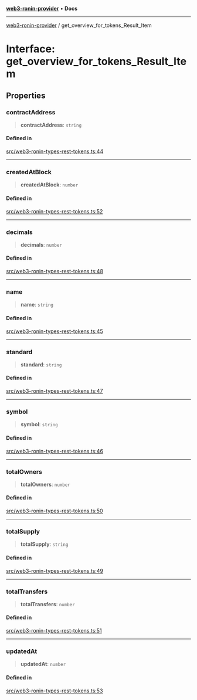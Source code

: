 [**web3-ronin-provider**](../README.md) • **Docs**

***

[web3-ronin-provider](../globals.md) / get\_overview\_for\_tokens\_Result\_Item

# Interface: get\_overview\_for\_tokens\_Result\_Item

## Properties

### contractAddress

> **contractAddress**: `string`

#### Defined in

[src/web3-ronin-types-rest-tokens.ts:44](https://github.com/chuacw/web3-ronin-provider/blob/3fc214e27766815592deb24c85c0a23477593bed/src/web3-ronin-types-rest-tokens.ts#L44)

***

### createdAtBlock

> **createdAtBlock**: `number`

#### Defined in

[src/web3-ronin-types-rest-tokens.ts:52](https://github.com/chuacw/web3-ronin-provider/blob/3fc214e27766815592deb24c85c0a23477593bed/src/web3-ronin-types-rest-tokens.ts#L52)

***

### decimals

> **decimals**: `number`

#### Defined in

[src/web3-ronin-types-rest-tokens.ts:48](https://github.com/chuacw/web3-ronin-provider/blob/3fc214e27766815592deb24c85c0a23477593bed/src/web3-ronin-types-rest-tokens.ts#L48)

***

### name

> **name**: `string`

#### Defined in

[src/web3-ronin-types-rest-tokens.ts:45](https://github.com/chuacw/web3-ronin-provider/blob/3fc214e27766815592deb24c85c0a23477593bed/src/web3-ronin-types-rest-tokens.ts#L45)

***

### standard

> **standard**: `string`

#### Defined in

[src/web3-ronin-types-rest-tokens.ts:47](https://github.com/chuacw/web3-ronin-provider/blob/3fc214e27766815592deb24c85c0a23477593bed/src/web3-ronin-types-rest-tokens.ts#L47)

***

### symbol

> **symbol**: `string`

#### Defined in

[src/web3-ronin-types-rest-tokens.ts:46](https://github.com/chuacw/web3-ronin-provider/blob/3fc214e27766815592deb24c85c0a23477593bed/src/web3-ronin-types-rest-tokens.ts#L46)

***

### totalOwners

> **totalOwners**: `number`

#### Defined in

[src/web3-ronin-types-rest-tokens.ts:50](https://github.com/chuacw/web3-ronin-provider/blob/3fc214e27766815592deb24c85c0a23477593bed/src/web3-ronin-types-rest-tokens.ts#L50)

***

### totalSupply

> **totalSupply**: `string`

#### Defined in

[src/web3-ronin-types-rest-tokens.ts:49](https://github.com/chuacw/web3-ronin-provider/blob/3fc214e27766815592deb24c85c0a23477593bed/src/web3-ronin-types-rest-tokens.ts#L49)

***

### totalTransfers

> **totalTransfers**: `number`

#### Defined in

[src/web3-ronin-types-rest-tokens.ts:51](https://github.com/chuacw/web3-ronin-provider/blob/3fc214e27766815592deb24c85c0a23477593bed/src/web3-ronin-types-rest-tokens.ts#L51)

***

### updatedAt

> **updatedAt**: `number`

#### Defined in

[src/web3-ronin-types-rest-tokens.ts:53](https://github.com/chuacw/web3-ronin-provider/blob/3fc214e27766815592deb24c85c0a23477593bed/src/web3-ronin-types-rest-tokens.ts#L53)
